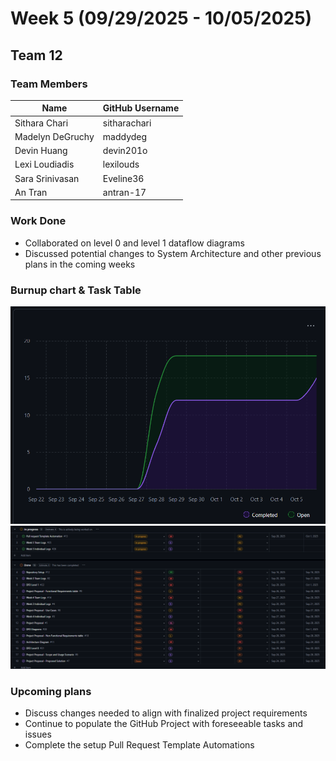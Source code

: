 # Week 5 (09/29/2025 - 10/05/2025)

## Team 12

### Team Members

| Name             | GitHub Username |
|------------------|-----------------|
| Sithara Chari    | sitharachari    |
| Madelyn DeGruchy | maddydeg        |
| Devin Huang      | devin201o       |
| Lexi Loudiadis   | lexilouds       |
| Sara Srinivasan  | Eveline36       |
| An Tran          | antran-17       |

### Work Done
- Collaborated on level 0 and level 1 dataflow diagrams
- Discussed potential changes to System Architecture and other previous plans in the coming weeks


### Burnup chart & Task Table
![Burnup chart](/imgs/Week5BurnupTeam12.png)
![Task Table](/imgs/Week5TaskTable.png)
### Upcoming plans
- Discuss changes needed to align with finalized project requirements
- Continue to populate the GitHub Project with foreseeable tasks and issues
- Complete the setup Pull Request Template Automations
